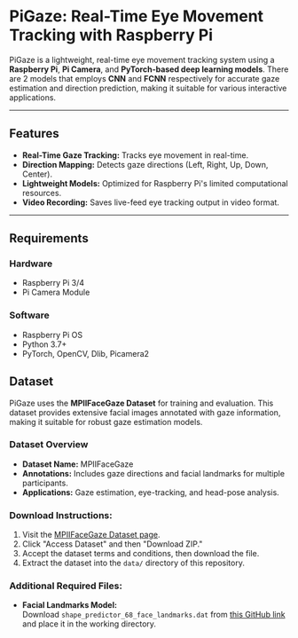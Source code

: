 # PiGaze: Real-Time Eye Movement Tracking with Raspberry Pi

PiGaze is a lightweight, real-time eye movement tracking system using a **Raspberry Pi**, **Pi Camera**, and **PyTorch-based deep learning models**. There are 2 models that employs **CNN** and **FCNN** respectively for accurate gaze estimation and direction prediction, making it suitable for various interactive applications.

---

## Features

- **Real-Time Gaze Tracking:** Tracks eye movement in real-time.
- **Direction Mapping:** Detects gaze directions (Left, Right, Up, Down, Center).
- **Lightweight Models:** Optimized for Raspberry Pi's limited computational resources.
- **Video Recording:** Saves live-feed eye tracking output in video format.

---

## Requirements

### Hardware
- Raspberry Pi 3/4
- Pi Camera Module

### Software
- Raspberry Pi OS
- Python 3.7+
- PyTorch, OpenCV, Dlib, Picamera2


## Dataset

PiGaze uses the **MPIIFaceGaze Dataset** for training and evaluation. This dataset provides extensive facial images annotated with gaze information, making it suitable for robust gaze estimation models.

### Dataset Overview
- **Dataset Name:** MPIIFaceGaze
- **Annotations:** Includes gaze directions and facial landmarks for multiple participants.
- **Applications:** Gaze estimation, eye-tracking, and head-pose analysis.

### Download Instructions:
1. Visit the [MPIIFaceGaze Dataset page](https://doi.org/10.18419/darus-3240).
2. Click "Access Dataset" and then "Download ZIP."
3. Accept the dataset terms and conditions, then download the file.
4. Extract the dataset into the `data/` directory of this repository.

### Additional Required Files:
- **Facial Landmarks Model:**  
  Download `shape_predictor_68_face_landmarks.dat` from [this GitHub link](https://github.com/italojs/facial-landmarks-recognition/blob/master/shape_predictor_68_face_landmarks.dat) and place it in the working directory.
